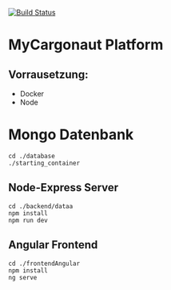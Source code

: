 [![Build Status](https://travis-ci.org/Bfrn/KMS_MyCargonaut.svg?branch=master)](https://travis-ci.org/Bfrn/KMS_MyCargonaut)

# MyCargonaut Platform

## Vorrausetzung:
* Docker
* Node
# Mongo Datenbank
```
cd ./database
./starting_container
```

## Node-Express Server

```
cd ./backend/dataa
npm install
npm run dev
```
## Angular Frontend

```
cd ./frontendAngular
npm install
ng serve
```
